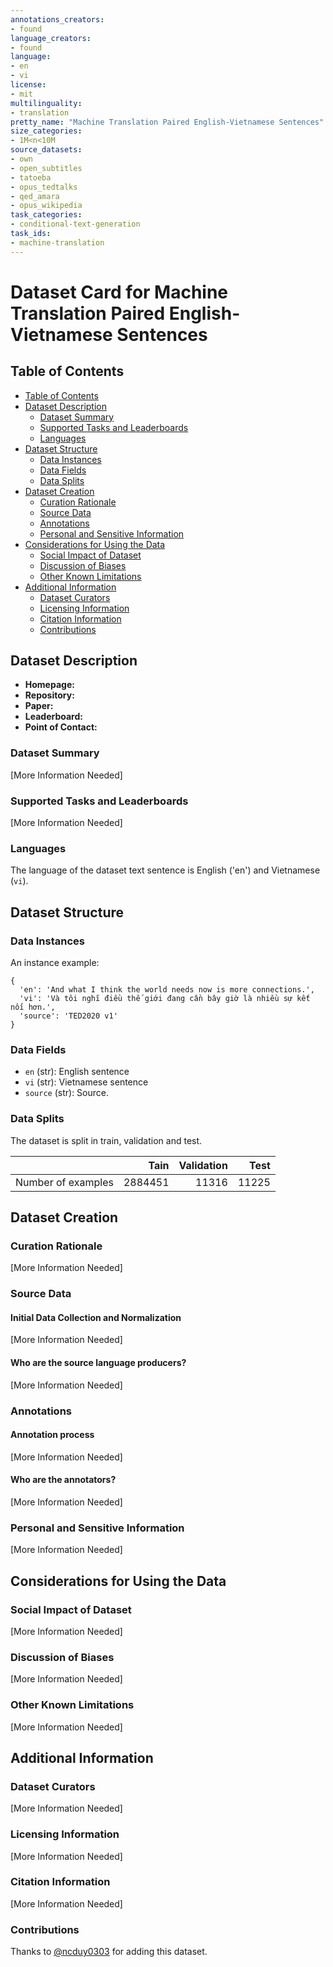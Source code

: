 ```yaml
---
annotations_creators:
- found
language_creators:
- found
language:
- en
- vi
license:
- mit
multilinguality:
- translation
pretty_name: "Machine Translation Paired English-Vietnamese Sentences"
size_categories:
- 1M<n<10M
source_datasets:
- own
- open_subtitles
- tatoeba
- opus_tedtalks
- qed_amara
- opus_wikipedia
task_categories:
- conditional-text-generation
task_ids:
- machine-translation
---
```


# Dataset Card for Machine Translation Paired English-Vietnamese Sentences

## Table of Contents
- [Table of Contents](#table-of-contents)
- [Dataset Description](#dataset-description)
  - [Dataset Summary](#dataset-summary)
  - [Supported Tasks and Leaderboards](#supported-tasks-and-leaderboards)
  - [Languages](#languages)
- [Dataset Structure](#dataset-structure)
  - [Data Instances](#data-instances)
  - [Data Fields](#data-fields)
  - [Data Splits](#data-splits)
- [Dataset Creation](#dataset-creation)
  - [Curation Rationale](#curation-rationale)
  - [Source Data](#source-data)
  - [Annotations](#annotations)
  - [Personal and Sensitive Information](#personal-and-sensitive-information)
- [Considerations for Using the Data](#considerations-for-using-the-data)
  - [Social Impact of Dataset](#social-impact-of-dataset)
  - [Discussion of Biases](#discussion-of-biases)
  - [Other Known Limitations](#other-known-limitations)
- [Additional Information](#additional-information)
  - [Dataset Curators](#dataset-curators)
  - [Licensing Information](#licensing-information)
  - [Citation Information](#citation-information)
  - [Contributions](#contributions)

## Dataset Description

- **Homepage:** 
- **Repository:**
- **Paper:** 
- **Leaderboard:**
- **Point of Contact:**

### Dataset Summary

[More Information Needed]

### Supported Tasks and Leaderboards

[More Information Needed]

### Languages

The language of the dataset text sentence is English ('en') and Vietnamese (`vi`).

## Dataset Structure

### Data Instances

An instance example:
```
{
  'en': 'And what I think the world needs now is more connections.', 
  'vi': 'Và tôi nghĩ điều thế giới đang cần bây giờ là nhiều sự kết nối hơn.', 
  'source': 'TED2020 v1'
}
```

### Data Fields

- `en` (str): English sentence
- `vi` (str): Vietnamese sentence
- `source` (str): Source.

### Data Splits

The dataset is split in train, validation and test.

|                    |  Tain | Validation | Test |
|--------------------|------:|-----------:|-----:|
| Number of examples |2884451|       11316| 11225|


## Dataset Creation

### Curation Rationale

[More Information Needed]

### Source Data

#### Initial Data Collection and Normalization

[More Information Needed]

#### Who are the source language producers?

[More Information Needed]

### Annotations

#### Annotation process

[More Information Needed]

#### Who are the annotators?

[More Information Needed]

### Personal and Sensitive Information

[More Information Needed]

## Considerations for Using the Data

### Social Impact of Dataset

[More Information Needed]

### Discussion of Biases

[More Information Needed]

### Other Known Limitations

[More Information Needed]

## Additional Information

### Dataset Curators

[More Information Needed]

### Licensing Information

[More Information Needed]

### Citation Information

[More Information Needed]

### Contributions

Thanks to [@ncduy0303](https://github.com/ncduy0303) for adding this dataset.